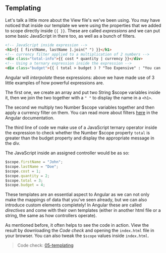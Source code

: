 ## Templating

Let's talk a little more about the View file's we've been using. You may have noticed that inside our template we were using the properties that we added to scope directly inside `{{ }}`.  These are called *expressions* and we can put some basic JavaScript in there too, as well as a bunch of filters.

```html
<!-- JavaScript inside expression -->
<h1>{{ [ firstName, lastName ].join(" ") }}</h1>
<!-- currency filter applied to a multiplication of 2 numbers -->
<div class="total-info">{{ cost * quantity | currency }}</div>
<!-- Using a ternary expression inside the expression -->
<div class="budget">{{ ( total > budget ) ? "Too Expensive" : "You can buy it!" }}
```

Angular will *interpolate* these expressions: above we have made use of 3 little examples of how powerful expressions are.

The first one, we create an array and put two String $scope variables inside it, then we join the two together with a `" "` to display the name in a `<h1>`.

The second we multiply two Number $scope variables together and then apply a currency filter on them. You can read more about filters [here](https://docs.angularjs.org/api/ng/filter) in the Angular documentation.

The third line of code we make use of a JavaScript ternary operator inside the expression to check whether the Number $scope property `total` is greater than the budget property and display the appropriate message in the div.

The JavaScript inside an assigned controller would be as so:

```js
$scope.firstName = "John";
$scope.lastName = "Doe";
$scope.cost = 1;
$scope.quantity = 2;
$scope.total = 3;
$scope.budget = 4;
```

These templates are an essential aspect to Angular as we can not only make the mappings of data that you've seen already, but we can also introduce custom elements completely!  In Angular these are called *directives* and come with their own templates (either in another html file or a string, the same as how controllers operate).

As mentioned before, it often helps to see the code in action. View the result by downloading the _Code check_ and opening the `index.html` file in your browser. You can also tweak the `$scope` values inside `index.html`.

> Code check: [05-templating](https://github.com/Thinkful/guide-intro-to-angular/tree/master/clean/05-templating)